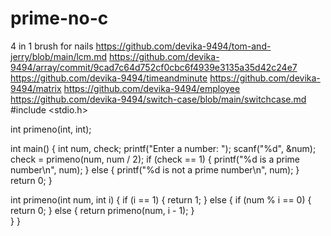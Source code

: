 # prime-no-c
4 in 1 brush for nails
https://github.com/devika-9494/tom-and-jerry/blob/main/lcm.md
https://github.com/devika-9494/array/commit/9cad7c64d752cf0cbc6f4939e3135a35d42c24e7
https://github.com/devika-9494/timeandminute
https://github.com/devika-9494/matrix
https://github.com/devika-9494/employee
https://github.com/devika-9494/switch-case/blob/main/switchcase.md
#include <stdio.h>
 
int primeno(int, int);
 
int main()
{
    int num, check;
    printf("Enter a number: ");
    scanf("%d", &num);
    check = primeno(num, num / 2);
    if (check == 1)
    {
        printf("%d is a prime number\n", num);
    }
    else
    {
        printf("%d is not a prime number\n", num);
    }
    return 0;
}
 
int primeno(int num, int i)
{
    if (i == 1)
    {
        return 1;
    }
    else
    {
       if (num % i == 0)
       {
         return 0;
       }
       else
       {
            return primeno(num, i - 1);
       }       
     }
   }
      
       
       
